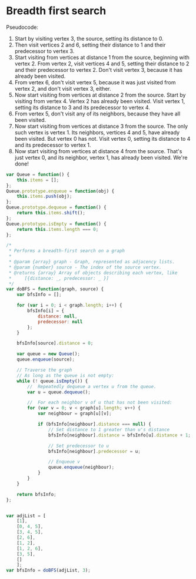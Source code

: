 # Breadth first search

Pseudocode:
1. Start by visiting vertex 3, the source, setting its distance to 0.
2. Then visit vertices 2 and 6, setting their distance to 1 and their predecessor to vertex 3.
3. Start visiting from vertices at distance 1 from the source, beginning with vertex 2. From vertex 2, visit vertices 4 and 5, setting their distance to 2 and their predecessor to vertex 2. Don't visit vertex 3, because it has already been visited.
4. From vertex 6, don't visit vertex 5, because it was just visited from vertex 2, and don't visit vertex 3, either.
5. Now start visiting from vertices at distance 2 from the source. Start by visiting from vertex 4. Vertex 2 has already been visited. Visit vertex 1, setting its distance to 3 and its predecessor to vertex 4.
6. From vertex 5, don't visit any of its neighbors, because they have all been visited.
7. Now start visiting from vertices at distance 3 from the source. The only such vertex is vertex 1. Its neighbors, vertices 4 and 5, have already been visited. But vertex 0 has not. Visit vertex 0, setting its distance to 4 and its predecessor to vertex 1.
8. Now start visiting from vertices at distance 4 from the source. That's just vertex 0, and its neighbor, vertex 1, has already been visited. We're done!

```js
var Queue = function() {
    this.items = [];
};
Queue.prototype.enqueue = function(obj) {
    this.items.push(obj);
};
Queue.prototype.dequeue = function() {
    return this.items.shift();
};
Queue.prototype.isEmpty = function() {
    return this.items.length === 0;
};

/*
 * Performs a breadth-first search on a graph
 *
 * @param {array} graph - Graph, represented as adjacency lists.
 * @param {number} source - The index of the source vertex.
 * @returns {array} Array of objects describing each vertex, like
 *     [{distance: _, predecessor: _ }]
 */
var doBFS = function(graph, source) {
    var bfsInfo = [];

    for (var i = 0; i < graph.length; i++) {
        bfsInfo[i] = {
            distance: null,
            predecessor: null
        };
    }

    bfsInfo[source].distance = 0;

    var queue = new Queue();
    queue.enqueue(source);

    // Traverse the graph
    // As long as the queue is not empty:
    while (! queue.isEmpty()) {
        //  Repeatedly dequeue a vertex u from the queue.
        var u = queue.dequeue();

        //  For each neighbor v of u that has not been visited:
        for (var v = 0; v < graph[u].length; v++) {
            var neighbour = graph[u][v];

            if (bfsInfo[neighbour].distance === null) {
                // Set distance to 1 greater than u's distance
                bfsInfo[neighbour].distance = bfsInfo[u].distance + 1;

                // Set predecessor to u
                bfsInfo[neighbour].predecessor = u;

                // Enqueue v
                queue.enqueue(neighbour);
            }
        }
    }

    return bfsInfo;
};


var adjList = [
    [1],
    [0, 4, 5],
    [3, 4, 5],
    [2, 6],
    [1, 2],
    [1, 2, 6],
    [3, 5],
    []
    ];
var bfsInfo = doBFS(adjList, 3);
```
